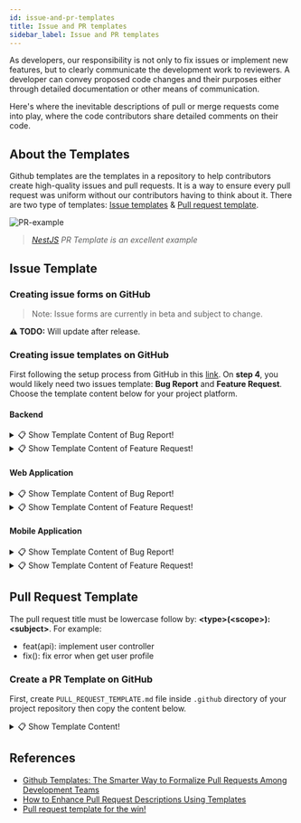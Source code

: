 ```yaml
---
id: issue-and-pr-templates
title: Issue and PR templates
sidebar_label: Issue and PR templates
---
```


As developers, our responsibility is not only to fix issues or implement new features, but to clearly communicate the development work to reviewers. A developer can convey proposed code changes and their purposes either through detailed documentation or other means of communication.

Here's where the inevitable descriptions of pull or merge requests come into play, where the code contributors share detailed comments on their code.

## About the Templates

Github templates are the templates in a repository to help contributors create high-quality issues and pull requests. It is a way to ensure every pull request was uniform without our contributors having to think about it. There are two type of templates: [Issue templates](https://docs.github.com/en/free-pro-team@latest/github/building-a-strong-community/configuring-issue-templates-for-your-repository) & [Pull request template](https://docs.github.com/en/free-pro-team@latest/github/building-a-strong-community/creating-a-pull-request-template-for-your-repository).

![PR-example](/img/docs/company/pull-request-example.png)

> _[NestJS](https://github.com/nestjs/nest/blob/master/.github/PULL_REQUEST_TEMPLATE.md) PR Template is an excellent example_

## Issue Template

### Creating issue forms on GitHub

> Note: Issue forms are currently in beta and subject to change.

**⚠️ TODO:** Will update after release.

### Creating issue templates on GitHub

First following the setup process from GitHub in this [link](https://docs.github.com/en/communities/using-templates-to-encourage-useful-issues-and-pull-requests/configuring-issue-templates-for-your-repository#creating-issue-templates). On **step 4**, you would likely need two issues template: **Bug Report** and **Feature Request**. Choose the template content below for your project platform.

#### Backend

<details>
  <summary>📋 Show Template Content of Bug Report!</summary>

```md title=".github/ISSUE_TEMPLATE/bug_report.md"
## Bug Report

<!-- Describe the problem you're seeing, any important steps to reproduce. -->

## Current behavior

<!-- Describe how the issue manifests. -->

## Expected behavior

<!-- A clear and concise description of what you expected to happen (or code). -->

## Possible Solution

<!-- Only if you have suggestions on a fix for the bug -->
```

</details>

<details>
  <summary>📋 Show Template Content of Feature Request!</summary>

```md title=".github/ISSUE_TEMPLATE/feature_request.md"
## Feature Request

<!-- Describe what suggestion or request you would like to request. -->

## Is your feature request related to a problem? Please describe

<!-- A clear and concise description of what the problem is. Ex. I have an issue when [...] -->

## Describe the solution you'd like

<!-- A clear and concise description of what you want to happen. Add any considered drawbacks. -->

## Teachability, Documentation, Adoption, Migration Strategy

<!-- If you can, explain how users will be able to use this and possibly write out a version the docs. Maybe a screenshot or design? -->

## What is the motivation / use case for changing the behavior?

<!-- Describe the motivation or the concrete use case. -->
```

</details>

#### Web Application

<details>
  <summary>📋 Show Template Content of Bug Report!</summary>

```md title=".github/ISSUE_TEMPLATE/bug_report.md"
<!-- TODO -->
```

</details>

<details>
  <summary>📋 Show Template Content of Feature Request!</summary>

```md title=".github/ISSUE_TEMPLATE/feature_request.md"
<!-- TODO -->
```

</details>

#### Mobile Application

<details>
  <summary>📋 Show Template Content of Bug Report!</summary>

```md title=".github/ISSUE_TEMPLATE/bug_report.md"
<!-- TODO -->
```

</details>

<details>
  <summary>📋 Show Template Content of Feature Request!</summary>

```md title=".github/ISSUE_TEMPLATE/feature_request.md"
<!-- TODO -->
```

</details>

## Pull Request Template

The pull request title must be lowercase follow by: **&lt;type&gt;(&lt;scope&gt;): &lt;subject&gt;**.
For example:

- feat(api): implement user controller
- fix(): fix error when get user profile

### Create a PR Template on GitHub

First, create `PULL_REQUEST_TEMPLATE.md` file inside `.github` directory of your project repository then copy the content below.

<details>
  <summary>📋 Show Template Content!</summary>

````md title=".github/PULL_REQUEST_TEMPLATE.md"
## PR Type

What kind of change does this PR introduce?

<!-- Please check the one that applies to this PR using "x". -->

```
​
[ ] Bugfix
[ ] Feature
[ ] Code style update (formatting, local variables)
[ ] Refactoring (no functional changes, no api changes)
[ ] Build related changes
[ ] CI related changes
[ ] Other... Please describe:
​
```

## What is the current behavior?

<!-- Please describe the current behavior that you are modifying, or link to a relevant issue. -->

Issue Number: N/A

## What is the new behavior?

<!-- Please include a summary of the change and which issue is fixed. Please provide the motivation for why this change is necessary at this stage of the product development cycle. -->

## Does this PR introduce a breaking change?

```
​
[ ] Yes
[ ] No
​
```

<!-- If this PR contains a breaking change, please describe the impact and migration path for existing applications below. -->

## PR Checklist

Please check if your PR fulfills the following requirements:

```
​
- [ ] The commit message follows our guidelines
- [ ] My code follows the style guidelines of this project
- [ ] I checked linter on local.
- [ ] I have performed a self-review of my own code
- [ ] I have commented my code, particularly in hard-to-understand areas
- [ ] I have made corresponding changes to the documentation
- [ ] I have added tests that prove my fix is effective or that my feature works
- [ ] New and existing unit tests pass locally with my changes
​
```
````

</details>

## References

- [Github Templates: The Smarter Way to Formalize Pull Requests Among Development Teams](https://medium.com/better-programming/github-templates-the-smarter-way-to-formalize-pull-requests-among-development-teams-89f8d6a204f)
- [How to Enhance Pull Request Descriptions Using Templates](https://blog.axosoft.com/enhancing-pull-request-descriptions-templates/)
- [Pull request template for the win!](https://medium.com/rsq-technologies/pull-request-template-for-the-win-a248ba91ad90)
